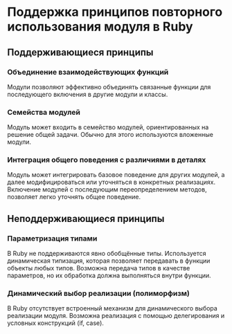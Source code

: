 # Поддержка принципов повторного использования модуля в Ruby

## Поддерживающиеся принципы

### Объединение взаимодействующих функций

Модули позволяют эффективно объединять связанные функции для последующего включения в другие модули и классы.

### Семейства модулей

Модуль может входить в семейство модулей, ориентированных на решение общей задачи. Обычно для этого используются вложенные модули.

### Интеграция общего поведения с различиями в деталях

Модуль может интегрировать базовое поведение для других модулей, а далее модифицироваться или уточняться в конкретных реализациях. Включение модулей с последующим переопределением методов, позволяет легко уточнять общее поведение.

## Неподдерживающиеся принципы

### Параметризация типами

В Ruby не поддерживаются явно обобщённые типы. Используется динамическая типизация, которая позволяет передавать в функции объекты любых типов. Возможна передача типов в качестве параметров, но их обработка должна выполняться внутри функции.

### Динамический выбор реализации (полиморфизм)

В Ruby отсутствует встроенный механизм для динамического выбора реализации модуля. Возможна реализация с помощью делегирования и условных конструкций (if, case).

